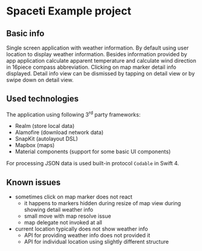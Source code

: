 # Spaceti Example project

## Basic info

Single screen application with weather information. 
By default using user location to display weather information.
Besides information provided by app application calculate apparent
temperature and calculate wind direction in 16piece compass abbreviation.
Clicking on map marker detail info displayed. Detail info view can be dismissed by tapping on
detail view or by swipe down on detail view.

## Used technologies

The application using following 3<sup>rd</sup> party frameworks:

- Realm (store local data)
- Alamofire (download network data)
- SnapKit (autolayout DSL)
- Mapbox (maps)
- Material components (support for some basic UI components)

For processing JSON data is used built-in protocol `Codable` in Swift 4.

## Known issues

- sometimes click on map marker does not react
    - it happens to markers hidden during resize of map view during showing detail weather info
    - small move with map resolve issue
    - map delegate not invoked at all
- current location typically does not show weather info
    - API for providing weather info does not provided it
    - API for individual location using slightly different structure
